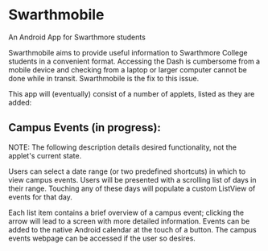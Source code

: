Swarthmobile
============

An Android App for Swarthmore students

Swarthmobile aims to provide useful information to Swarthmore College students in a convenient format.
Accessing the Dash is cumbersome from a mobile device and checking from a laptop or larger computer
cannot be done while in transit. Swarthmobile is the fix to this issue.

This app will (eventually) consist of a number of applets, listed as they are added:

Campus Events (in progress):
-----------------------------

NOTE: The following description details desired functionality, not the applet's current state.

Users can select a date range (or two predefined shortcuts) in which to view campus events.
Users will be presented with a scrolling list of days in their range. Touching any of these
days will populate a custom ListView of events for that day.

Each list item contains a brief overview of a campus event; clicking the arrow will lead to
a screen with more detailed information. Events can be added to the native Android calendar
at the touch of a button. The campus events webpage can be accessed if the user so desires.
